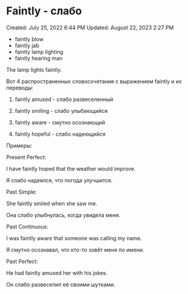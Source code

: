 # Faintly - слабо

Created: July 25, 2022 6:44 PM
Updated: August 22, 2023 2:27 PM

- faintly blow
- faintly jab
- faintly lamp lighting
- faintly hearing man

The lamp lights faintly.

Вот 4 распространенных словосочетания с выражением faintly и их переводы:

1. faintly amused - слабо развеселенный

2. faintly smiling - слабо улыбающийся

3. faintly aware - смутно осознающий

4. faintly hopeful - слабо надеющийся

Примеры:

Present Perfect:

I have faintly hoped that the weather would improve.

Я слабо надеялся, что погода улучшится.

Past Simple:

She faintly smiled when she saw me.

Она слабо улыбнулась, когда увидела меня.

Past Continuous:

I was faintly aware that someone was calling my name.

Я смутно осознавал, что кто-то зовёт меня по имени.

Past Perfect:

He had faintly amused her with his jokes.

Он слабо развеселил её своими шутками.